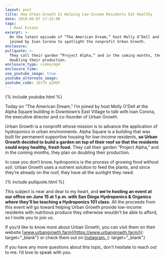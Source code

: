 ```yaml
---
layout: post
title: How Urban Growth Is Helping Low-Income Residents Eat Healthy
date: 2019-06-07 17:22:00
tags:
  - Real Estate
excerpt: >-
  On the latest episode of “The American Dream,” host Molly O’Dell and I are
  joined by Ivan Corona to spotlight the nonprofit Urban Growth.
enclosure:
pullquote: >-
  They call their garden “Project Alpha,” and in the coming months, they plan on
  doubling their production.
enclosure_type: video/mp4
enclosure_time:
use_youtube_image: true
youtube_alternate_image:
youtube_code: 1Et7h_qJHdY
---
```


{% include youtube.html %}

Today on “The American Dream,” I’m joined by host Molly O’Dell at the Alpha Square building in Downtown’s East Village to talk with Ivan Corona, the executive director and co-founder of Urban Growth.

Urban Growth is a nonprofit whose mission is to advance the application of hydroponics in urban environments. Alpha Square is a building that was built for permanent supportive housing for low-income residents, **so Urban Growth decided to build a garden on top of their roof so that the residents could enjoy healthy, fresh food.** They call their garden “Project Alpha,” and in the coming months, they plan on doubling their production.&nbsp;

In case you don’t know, hydroponics is the process of growing food without soil. Urban Growth uses a nutrient solution to feed the plants, and since they’re already on the roof, they have all the sunlight they need.&nbsp;

{% include pullquote.html %}

This subject is near and dear to my heart, and **we’re hosting an event at our office on June 15 at 1 p.m. with San Diego Hydroponics & Organics where they’ll be teaching a Hydroponics 101 class.** All the proceeds from this event will go toward helping Urban Growth provide low-income residents with nutritious produce they otherwise wouldn’t be able to afford, so I invite you to join us.&nbsp;

If you’d like to know more about Urban Growth, you can visit them on their website [www.urbangrowth.farm](https://www.urbangrowth.farm/){: target="_blank"}&nbsp;or check them out on [Instagram.&nbsp;](https://www.instagram.com/urbangrowthsd/){: target="_blank"}

If you have any more questions about this topic, don’t hesitate to reach out to me. I’d love to speak with you.&nbsp;<br>&nbsp;

&nbsp;